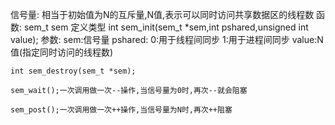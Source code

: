 信号量:
    相当于初始值为N的互斥量,N值,表示可以同时访问共享数据区的线程数
函数:
    sem_t sem 定义类型
    int sem_init(sem_t *sem,int pshared,unsigned int value);
    参数:
        sem:信号量
        pshared: 0:用于线程间同步
                 1:用于进程间同步
        value:N值(指定同时访问的线程数)

    int sem_destroy(sem_t *sem);

    sem_wait();一次调用做一次--操作,当信号量为0时,再次--就会阻塞

    sem_post();一次调用做一次++操作,当信号量为N时,再次++阻塞